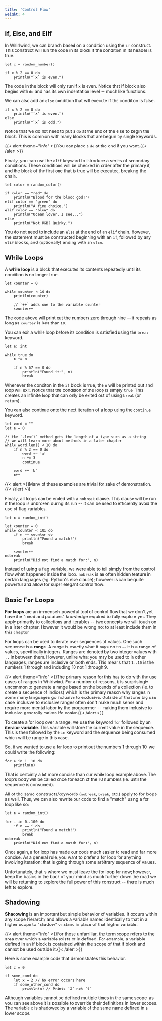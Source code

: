```yaml
---
title: 'Control Flow'
weight: 4
---
```


## If, Else, and Elif

In Whirlwind, we can branch based on a condition using the `if` construct.
This construct will run the code in its block if the condition in its header
is true.

    let x = random_number()

    if x % 2 == 0 do
        println("`x` is even.")

The code in the block will only run if `x` is even.  Notice that if block
also begins with `do` and has its own indentation level -- much
like functions.

We can also add an `else` condition that will execute if the condition
is false.

    if x % 2 == 0 do
        println("`x` is even.")
    else
        println("`x` is odd.")

Notice that we do not need to put a `do` at the end of the else to begin the block.
This is common with many blocks that are begun by single keywords.  

{{< alert theme="info" >}}You can place a `do` at the end if you want.{{< /alert >}}

Finally, you can use the `elif` keyword to introduce a series of secondary conditions.
These conditions will be checked in order after the primary if, and the block of
the first one that is true will be executed, breaking the chain.

    let color = random_color()

    if color == "red" do
        println("Blood for the blood god!")
    elif color == "green" do
        println("A fine choice.")
    elif color == "blue" do
        println("Ocean lover, I see...")
    else
        println("Not RGB? Quirky.")

You do not need to include an `else` at the end of an `elif` chain.  However, the
statement must be constructed beginning with an `if`, followed by any `elif` blocks,
and (optionally) ending with an `else`.

## While Loops

A **while loop** is a block that executes its contents repeatedly until its condition
is no longer true.  

    let counter = 0

    while counter < 10 do
        println(counter)

        // `++` adds one to the variable counter
        counter++

The code above will print out the numbers zero through nine -- it repeats as long as
`counter` is less than `10`.  

You can exit a while loop before its condition is satisfied using the `break` keyword.

    let n: int

    while true do
        n += n

        if n % 67 == 0 do
            println("Found it:", n)
            break

Whenever the conditon in the `if` block is true, the `n` will be printed out and loop
will exit.  Notice that the condition of the loop is simply `true`.  This creates an
infinite loop that can only be exited out of using `break` (or `return`).

You can also continue onto the next iteration of a loop using the `continue` keyword.

    let word = ""
    let n = 0

    // the `.len()` method gets the length of a type such as a string
    // we will learn more about methods in a later chapter
    while word.len() < 10 do
        if n % 2 == 0 do
            word += 'a'
            n += 3
            continue

        word += 'b'
        n++

{{< alert >}}Many of these examples are trivial for sake of demonstration.{{< /alert >}}

Finally, all loops can be ended with a `nobreak` clause.  This clause will be run if the
loop is unbroken during its run -- it can be used to efficiently avoid the use of flag
variables.

    let n = random_int()

    let counter = 0
    while counter < 101 do
        if n == counter do
            println("Found a match!")
            break

        counter++
    nobreak
        println("Did not find a match for:", n)

Instead of using a flag variable, we were able to tell simply from the control flow what
happened inside the loop.  `nobreak` is an often hidden feature in certain languages
(eg. Python's else clause); however is can be quite powerful and allow for super elegant
control flow.

## Basic For Loops

**For loops** are an immensely powerful tool of control flow that we don't yet have the "meat
and potatoes" knowledge required to fully explore yet.  They apply primarily to collections
and iterables -- two concepts we will touch on in a later chapter.  However, it would be
wrong not to at least include them in this chapter.

For loops can be used to iterate over sequences of values.  One such sequence is a **range**.
A range is exactly what it says on tin -- it is a range of values, specifically integers.
Ranges are denoted by two integer values with `..` in between them.  However, unlike what
you may be used to in other languages, ranges are inclusive on both ends.  This means that
`1..10` is the numbers 1 through and including 10 not 1 through 9. 

{{< alert theme="info" >}}The primary reason for this has to do with the use cases of ranges
in Whirlwind.  For a number of reasons, it is surprisingly uncommon to generate a range based
on the bounds of a collection (ie. to create a sequence of indices) which is the primary reason
why ranges in some many languages go inclusive to exclusive.  Outside of that one big use case,
inclusive to exclusive ranges often don't make much sense and require more mental labor by the
programmer -- making them inclusive to inclusive generally makes life easier.{{< /alert >}}

To create a for loop over a range, we use the keyword `for` followed by an **iterator variable**.
This variable will store the current value in the sequence.  This is then followed by the `in`
keyword and the sequence being consumed which will be range in this case. 

So, if we wanted to use a for loop to print out the numbers 1 through 10, we could write the following:

    for n in 1..10 do
        println(n)

That is certainly a lot more concise than our while loop example above.  The loop's body will
be called once for each of the 10 numbers (ie. until the sequence is consumed).

All of the same constructs/keywords (`nobreak`, `break`, etc.) apply to for loops as well.
Thus, we can also rewrite our code to find a "match" using a for loop like so:

    let n = random_int()

    for i in 0..100 do
        if n == i do
            println("Found a match!")
            break
    nobreak
        println("Did not find a match for:", n)

Once again, a for loop has made our code much easier to read and far more concise.  As a general
rule, you want to prefer a for loop for anything involving iteration: that is going through some
arbitrary sequence of values.

Unfortunately, that is where we must leave the for loop for now; however, keep the basics in the
back of your mind as much further down the road we will be returning to explore the full power
of this construct -- there is much left to explore.

## Shadowing

**Shadowing** is an important but simple behavior of variables.  It occurs within any scope hierarchy
and allows a variable named identically to that in a higher scope to "shadow" or stand in place
of that higher variable.

{{< alert theme="info" >}}For those unfamiliar, the term scope refers to the area over which a variable
exists or is defined.  For example, a variable defined in an if block is contained within the scope
of that if block and cannot be used outside it.{{< /alert >}}

Here is some example code that demonstrates this behavior.

    let x = 0

    if some_cond do
        let x = 2 // No error occurs here
        if some_other_cond do
            println(x) // Prints `2` not `0`

Although variables cannot be defined multiple times in the same scope, as you can see above it is
possible to override their definitions in lower scopes.  The variable `x` is shadowed by a variable
of the same name defined in a lower scope.
